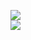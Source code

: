 [![](https://img.shields.io/badge/Made%20With-Github%20Spray-lightgrey.svg?style=for-the-badge&logo=github)](https://github.com/Annihil/github-spray#9356)  
[![](https://i.imgur.com/2DrTn0Z.gif)](https://github.com/Annihil/github-spray)